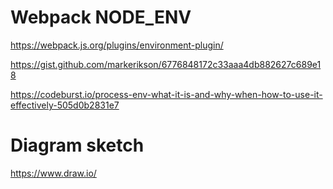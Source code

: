 
# Webpack NODE_ENV

https://webpack.js.org/plugins/environment-plugin/

https://gist.github.com/markerikson/6776848172c33aaa4db882627c689e18

https://codeburst.io/process-env-what-it-is-and-why-when-how-to-use-it-effectively-505d0b2831e7

# Diagram sketch    
https://www.draw.io/
